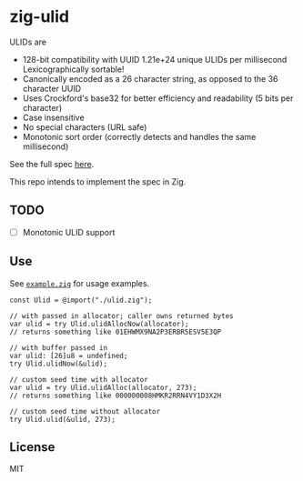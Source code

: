 # zig-ulid

ULIDs are
- 128-bit compatibility with UUID 1.21e+24 unique ULIDs per millisecond
    Lexicographically sortable!
- Canonically encoded as a 26 character string, as opposed to the 36 character UUID
- Uses Crockford's base32 for better efficiency and readability (5 bits per character)
- Case insensitive
- No special characters (URL safe)
- Monotonic sort order (correctly detects and handles the same millisecond)

See the full spec [here](https://github.com/ulid/spec).

This repo intends to implement the spec in Zig.

## TODO
- [ ] Monotonic ULID support


## Use
See [`example.zig`]() for usage examples.

```zig
const Ulid = @import("./ulid.zig");

// with passed in allocator; caller owns returned bytes
var ulid = try Ulid.ulidAllocNow(allocator);
// returns something like 01EHWMX9NA2P3ERBR5ESV5E3QP

// with buffer passed in
var ulid: [26]u8 = undefined;
try Ulid.ulidNow(&ulid);

// custom seed time with allocator
var ulid = try Ulid.ulidAlloc(allocator, 273);
// returns something like 000000008HMKR2RRN4VY1D3X2H

// custom seed time without allocator
try Ulid.ulid(&ulid, 273);
```

## License
MIT

